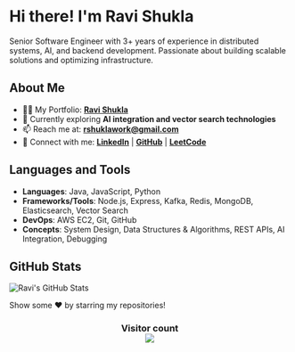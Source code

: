 # Hi there! I'm Ravi Shukla

Senior Software Engineer with 3+ years of experience in distributed systems, AI, and backend development. Passionate about building scalable solutions and optimizing infrastructure.

## About Me

- 👨‍💻 My Portfolio: **[Ravi Shukla](https://ravishukla.me)**
- 🌱 Currently exploring **AI integration and vector search technologies**
- 📫 Reach me at: **rshuklawork@gmail.com**
- 📱 Connect with me: **[LinkedIn](https://www.linkedin.com/in/ravishukla12/)** | **[GitHub](https://github.com/Rshukla12)** | **[LeetCode](https://leetcode.com/RaviShukla12)**

## Languages and Tools

- **Languages**: Java, JavaScript, Python
- **Frameworks/Tools**: Node.js, Express, Kafka, Redis, MongoDB, Elasticsearch, Vector Search
- **DevOps**: AWS EC2, Git, GitHub
- **Concepts**: System Design, Data Structures & Algorithms, REST APIs, AI Integration, Debugging

## GitHub Stats

![Ravi's GitHub Stats](https://github-readme-stats.vercel.app/api?username=Rshukla12&show_icons=true&theme=radical)

Show some ❤️ by starring my repositories!

<h3 align="center"> 
  Visitor count <br>
  <img src="https://profile-counter.glitch.me/rshukla12/count.svg" />
</h3>
